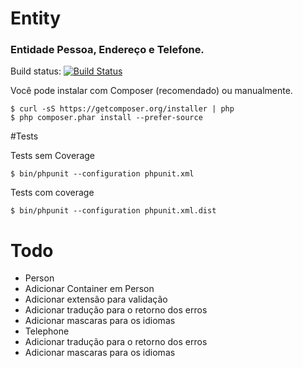 # Entity

### Entidade Pessoa, Endereço e Telefone.

Build status: [![Build Status](https://travis-ci.org/rbarros/Entity)](https://travis-ci.org/rbarros/Entity)

Você pode instalar com Composer (recomendado) ou manualmente.

```
$ curl -sS https://getcomposer.org/installer | php
$ php composer.phar install --prefer-source
```
#Tests

Tests sem Coverage

```
$ bin/phpunit --configuration phpunit.xml
```
Tests com coverage
```
$ bin/phpunit --configuration phpunit.xml.dist
```

# Todo
- Person
 - Adicionar Container em Person
 - Adicionar extensão para validação
 - Adicionar tradução para o retorno dos erros
 - Adicionar mascaras para os idiomas
- Telephone
 - Adicionar tradução para o retorno dos erros
 - Adicionar mascaras para os idiomas
